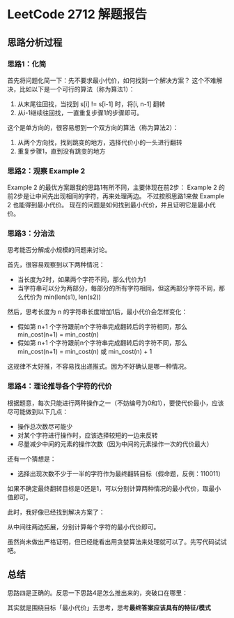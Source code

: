 # LeetCode 2712 解题报告

## 思路分析过程

### 思路1：化简

首先将问题化简一下：先不要求最小代价，如何找到一个解决方案？
这个不难解决，比如以下是一个可行的算法（称为算法1）：

1. 从末尾往回找，当找到 s[i] != s[i-1] 时，将[i, n-1] 翻转
2. 从i-1继续往回找，一直重复步骤1的步骤即可。

这个是单方向的，很容易想到一个双方向的算法（称为算法2）：

1. 从两个方向找，找到跳变的地方，选择代价小的一头进行翻转
2. 重复步骤1，直到没有跳变的地方

### 思路2：观察 Example 2

Example 2 的最优方案跟我的思路1有所不同，主要体现在前2步：
Example 2 的前2步是让中间先出现相同的字符，再来处理两边。
不过按照思路1来做 Example 2 也能得到最小代价。
现在的问题是如何找到最小代价，并且证明它是最小代价。

### 思路3：分治法

思考能否分解成小规模的问题来讨论。

首先，很容易观察到以下两种情况：

- 当长度为2时，如果两个字符不同，那么代价为1
- 当字符串可以分为两部分，每部分的所有字符相同，但这两部分字符不同，那么代价为 min(len(s1), len(s2))

然后，思考长度为 n 的字符串长度增加1后，最小代价会怎样变化：

- 假如第 n+1 个字符跟前n个字符串完成翻转后的字符相同，那么 min_cost(n+1) = min_cost(n)
- 假如第 n+1 个字符跟前n个字符串完成翻转后的字符不同，那么 min_cost(n+1) = min_cost(n) 或 min_cost(n) + 1

这规律不太好推，不容易找出递推式。因为不好确认是哪一种情况。

### 思路4：理论推导各个字符的代价

根据题意，每次只能进行两种操作之一（不妨编号为0和1），要使代价最小，应该尽可能做到以下几点：

- 操作总次数尽可能少
- 对某个字符进行操作时，应该选择较短的一边来反转
- 尽量减少中间的元素的操作次数（因为中间的元素操作一次的代价最大）

还有一个猜想是：

- 选择出现次数不少于一半的字符作为最终翻转目标（假命题，反例：110011）

如果不确定最终翻转目标是0还是1，可以分别计算两种情况的最小代价，取最小值即可。

此时，我好像已经找到解决方案了：

从中间往两边拓展，分别计算每个字符的最小代价即可。

虽然尚未做出严格证明，但已经能看出用贪婪算法来处理就可以了。先写代码试试吧。

## 总结

思路四是正确的。反思一下思路4是怎么推出来的，突破口在哪里：

其实就是围绕目标「最小代价」去思考，思考**最终答案应该具有的特征/模式**